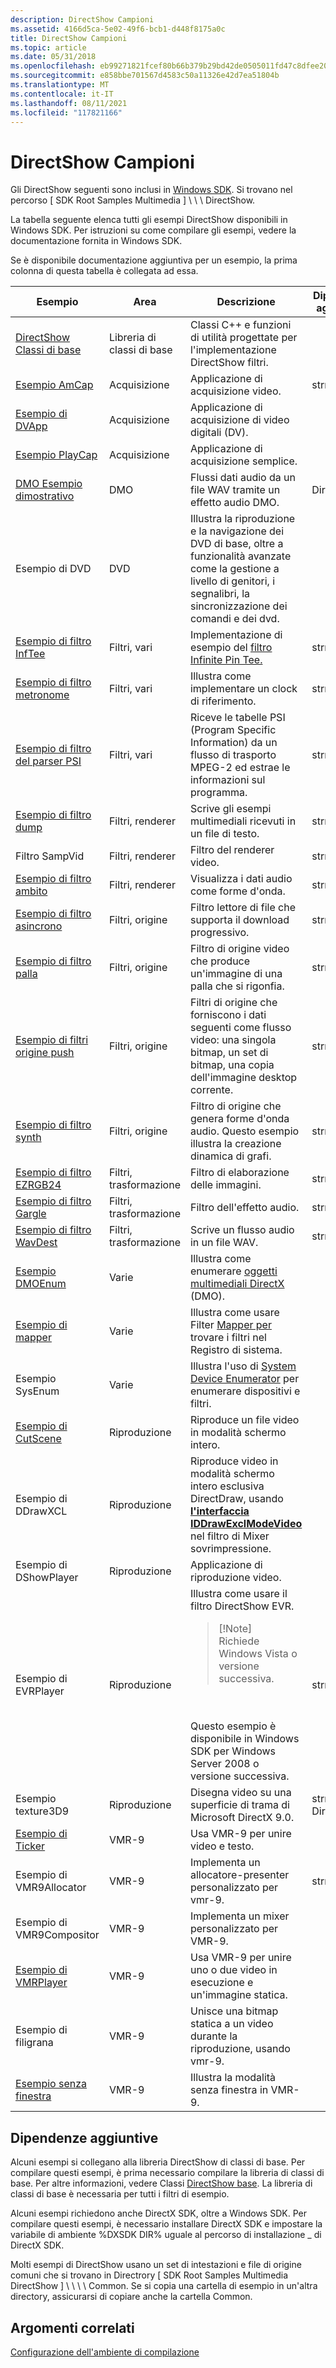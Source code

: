 ```yaml
---
description: DirectShow Campioni
ms.assetid: 4166d5ca-5e02-49f6-bcb1-d448f8175a0c
title: DirectShow Campioni
ms.topic: article
ms.date: 05/31/2018
ms.openlocfilehash: eb99271821fcef80b66b379b29bd42de0505011fd47c8dfee208e6f00b007208
ms.sourcegitcommit: e858bbe701567d4583c50a11326e42d7ea51804b
ms.translationtype: MT
ms.contentlocale: it-IT
ms.lasthandoff: 08/11/2021
ms.locfileid: "117821166"
---
```

# <a name="directshow-samples"></a>DirectShow Campioni

Gli DirectShow seguenti sono inclusi in [Windows SDK](https://msdn.microsoft.com/windows/aa904949.aspx). Si trovano nel percorso \[ SDK Root Samples Multimedia \] \\ \\ \\ DirectShow.

La tabella seguente elenca tutti gli esempi DirectShow disponibili in Windows SDK. Per istruzioni su come compilare gli esempi, vedere la documentazione fornita in Windows SDK.

Se è disponibile documentazione aggiuntiva per un esempio, la prima colonna di questa tabella è collegata ad essa.



<table>
<colgroup>
<col style="width: 25%" />
<col style="width: 25%" />
<col style="width: 25%" />
<col style="width: 25%" />
</colgroup>
<thead>
<tr class="header">
<th>Esempio</th>
<th>Area</th>
<th>Descrizione</th>
<th>Dipendenze aggiuntive</th>
</tr>
</thead>
<tbody>
<tr class="odd">
<td><a href="directshow-base-classes.md">DirectShow Classi di base</a></td>
<td>Libreria di classi di base</td>
<td>Classi C++ e funzioni di utilità progettate per l'implementazione DirectShow filtri.</td>

</tr>
<tr class="even">
<td><a href="amcap-sample.md">Esempio AmCap</a></td>
<td>Acquisizione</td>
<td>Applicazione di acquisizione video.</td>
<td>strmbase.lib</td>
</tr>
<tr class="odd">
<td><a href="dvapp-sample.md">Esempio di DVApp</a></td>
<td>Acquisizione</td>
<td>Applicazione di acquisizione di video digitali (DV).</td>

</tr>
<tr class="even">
<td><a href="playcap-sample.md">Esempio PlayCap</a></td>
<td>Acquisizione</td>
<td>Applicazione di acquisizione semplice.</td>

</tr>
<tr class="odd">
<td><a href="dmo-demo-sample.md">DMO Esempio dimostrativo</a></td>
<td>DMO</td>
<td>Flussi dati audio da un file WAV tramite un effetto audio DMO.</td>
<td>DirectX SDK</td>
</tr>
<tr class="even">
<td>Esempio di DVD</td>
<td>DVD</td>
<td>Illustra la riproduzione e la navigazione dei DVD di base, oltre a funzionalità avanzate come la gestione a livello di genitori, i segnalibri, la sincronizzazione dei comandi e dei dvd.</td>

</tr>
<tr class="odd">
<td><a href="inftee-filter-sample.md">Esempio di filtro InfTee</a></td>
<td>Filtri, vari</td>
<td>Implementazione di esempio del <a href="infinite-pin-tee-filter.md">filtro Infinite Pin Tee.</a></td>
<td>strmbase.lib</td>
</tr>
<tr class="even">
<td><a href="metronome-filter-sample.md">Esempio di filtro metronome</a></td>
<td>Filtri, vari</td>
<td>Illustra come implementare un clock di riferimento.</td>
<td>strmbase.lib</td>
</tr>
<tr class="odd">
<td><a href="psi-parser-filter-sample.md">Esempio di filtro del parser PSI</a></td>
<td>Filtri, vari</td>
<td>Riceve le tabelle PSI (Program Specific Information) da un flusso di trasporto MPEG-2 ed estrae le informazioni sul programma.</td>
<td>strmbase.lib</td>
</tr>
<tr class="even">
<td><a href="dump-filter-sample.md">Esempio di filtro dump</a></td>
<td>Filtri, renderer</td>
<td>Scrive gli esempi multimediali ricevuti in un file di testo.</td>
<td>strmbase.lib</td>
</tr>
<tr class="odd">
<td>Filtro SampVid</td>
<td>Filtri, renderer</td>
<td>Filtro del renderer video.</td>
<td>strmbase.lib</td>
</tr>
<tr class="even">
<td><a href="scope-filter-sample.md">Esempio di filtro ambito</a></td>
<td>Filtri, renderer</td>
<td>Visualizza i dati audio come forme d'onda.</td>
<td>strmbase.lib</td>
</tr>
<tr class="odd">
<td><a href="async-filter-sample.md">Esempio di filtro asincrono</a></td>
<td>Filtri, origine</td>
<td>Filtro lettore di file che supporta il download progressivo.</td>
<td>strmbase.lib</td>
</tr>
<tr class="even">
<td><a href="ball-filter-sample.md">Esempio di filtro palla</a></td>
<td>Filtri, origine</td>
<td>Filtro di origine video che produce un'immagine di una palla che si rigonfia.</td>
<td>strmbase.lib</td>
</tr>
<tr class="odd">
<td><a href="push-source-filters-sample.md">Esempio di filtri origine push</a></td>
<td>Filtri, origine</td>
<td>Filtri di origine che forniscono i dati seguenti come flusso video: una singola bitmap, un set di bitmap, una copia dell'immagine desktop corrente.</td>
<td>strmbase.lib</td>
</tr>
<tr class="even">
<td><a href="synth-filter-sample.md">Esempio di filtro synth</a></td>
<td>Filtri, origine</td>
<td>Filtro di origine che genera forme d'onda audio. Questo esempio illustra la creazione dinamica di grafi.</td>
<td>strmbase.lib</td>
</tr>
<tr class="odd">
<td><a href="ezrgb24-filter-sample.md">Esempio di filtro EZRGB24</a></td>
<td>Filtri, trasformazione</td>
<td>Filtro di elaborazione delle immagini.</td>
<td>strmbase.lib</td>
</tr>
<tr class="even">
<td><a href="gargle-filter-sample.md">Esempio di filtro Gargle</a></td>
<td>Filtri, trasformazione</td>
<td>Filtro dell'effetto audio.</td>
<td>strmbase.lib</td>
</tr>
<tr class="odd">
<td><a href="wavdest-filter-sample.md">Esempio di filtro WavDest</a></td>
<td>Filtri, trasformazione</td>
<td>Scrive un flusso audio in un file WAV.</td>
<td>strmbase.lib</td>
</tr>
<tr class="even">
<td><a href="dmoenum-sample.md">Esempio DMOEnum</a></td>
<td>Varie</td>
<td>Illustra come enumerare <a href="directx-media-objects.md">oggetti multimediali DirectX</a> (DMO).</td>

</tr>
<tr class="odd">
<td><a href="mapper-sample.md">Esempio di mapper</a></td>
<td>Varie</td>
<td>Illustra come usare Filter <a href="filter-mapper.md">Mapper per</a> trovare i filtri nel Registro di sistema.</td>

</tr>
<tr class="even">
<td>Esempio SysEnum</td>
<td>Varie</td>
<td>Illustra l'uso di <a href="system-device-enumerator.md">System Device Enumerator</a> per enumerare dispositivi e filtri.</td>

</tr>
<tr class="odd">
<td><a href="cutscene-sample.md">Esempio di CutScene</a></td>
<td>Riproduzione</td>
<td>Riproduce un file video in modalità schermo intero.</td>

</tr>
<tr class="even">
<td>Esempio di DDrawXCL</td>
<td>Riproduzione</td>
<td>Riproduce video in modalità schermo intero esclusiva DirectDraw, usando <a href="/windows/desktop/api/Strmif/nn-strmif-iddrawexclmodevideo"><strong>l'interfaccia IDDrawExclModeVideo</strong></a> nel filtro di Mixer sovrimpressione. <a href="overlay-mixer-filter.md"></a></td>

</tr>
<tr class="odd">
<td>Esempio di DShowPlayer</td>
<td>Riproduzione</td>
<td>Applicazione di riproduzione video.</td>

</tr>
<tr class="even">
<td>Esempio di EVRPlayer</td>
<td>Riproduzione</td>
<td>Illustra come usare il filtro DirectShow EVR.
<blockquote>
[!Note]<br />
Richiede Windows Vista o versione successiva.
</blockquote>
<br/> <br/> Questo esempio è disponibile in Windows SDK per Windows Server 2008 o versione successiva.<br/></td>
<td>strmbase.lib</td>
</tr>
<tr class="odd">
<td>Esempio texture3D9</td>
<td>Riproduzione</td>
<td>Disegna video su una superficie di trama di Microsoft DirectX 9.0.</td>
<td>strmbase.lib, DirectX SDK</td>
</tr>
<tr class="even">
<td><a href="ticker-sample.md">Esempio di Ticker</a></td>
<td>VMR-9</td>
<td>Usa VMR-9 per unire video e testo.</td>

</tr>
<tr class="odd">
<td>Esempio di VMR9Allocator</td>
<td>VMR-9</td>
<td>Implementa un allocatore-presenter personalizzato per vmr-9.</td>
<td>strmbase.lib</td>
</tr>
<tr class="even">
<td>Esempio di VMR9Compositor</td>
<td>VMR-9</td>
<td>Implementa un mixer personalizzato per VMR-9.</td>

</tr>
<tr class="odd">
<td><a href="vmrplayer-sample.md">Esempio di VMRPlayer</a></td>
<td>VMR-9</td>
<td>Usa VMR-9 per unire uno o due video in esecuzione e un'immagine statica.</td>

</tr>
<tr class="even">
<td>Esempio di filigrana</td>
<td>VMR-9</td>
<td>Unisce una bitmap statica a un video durante la riproduzione, usando vmr-9.</td>

</tr>
<tr class="odd">
<td><a href="windowless-sample.md">Esempio senza finestra</a></td>
<td>VMR-9</td>
<td>Illustra la modalità senza finestra in VMR-9.</td>

</tr>
</tbody>
</table>



 

## <a name="additional-dependencies"></a>Dipendenze aggiuntive

Alcuni esempi si collegano alla libreria DirectShow di classi di base. Per compilare questi esempi, è prima necessario compilare la libreria di classi di base. Per altre informazioni, vedere Classi [DirectShow base](directshow-base-classes.md). La libreria di classi di base è necessaria per tutti i filtri di esempio.

Alcuni esempi richiedono anche DirectX SDK, oltre a Windows SDK. Per compilare questi esempi, è necessario installare DirectX SDK e impostare la variabile di ambiente %DXSDK DIR% uguale al percorso di installazione \_ di DirectX SDK.

Molti esempi di DirectShow usano un set di intestazioni e file di origine comuni che si trovano in Directrory \[ SDK Root Samples Multimedia DirectShow \] \\ \\ \\ \\ Common. Se si copia una cartella di esempio in un'altra directory, assicurarsi di copiare anche la cartella Common.

## <a name="related-topics"></a>Argomenti correlati

<dl> <dt>

[Configurazione dell'ambiente di compilazione](setting-up-the-build-environment.md)
</dt> </dl>

 

 




